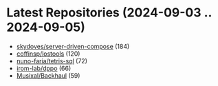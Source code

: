 # Latest Repositories (2024-09-03 .. 2024-09-05)

- [skydoves/server-driven-compose](https://github.com/skydoves/server-driven-compose) (184)
- [coffinsp/lostools](https://github.com/coffinsp/lostools) (120)
- [nuno-faria/tetris-sql](https://github.com/nuno-faria/tetris-sql) (72)
- [irom-lab/dppo](https://github.com/irom-lab/dppo) (66)
- [Musixal/Backhaul](https://github.com/Musixal/Backhaul) (59)
